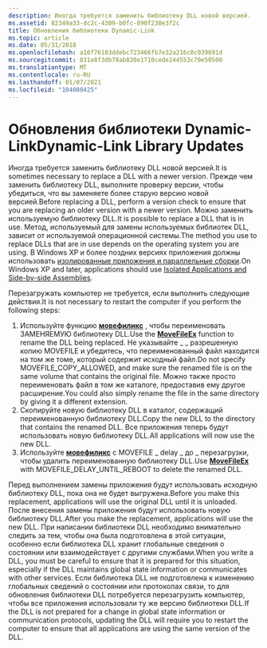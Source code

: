 ```yaml
---
description: Иногда требуется заменить библиотеку DLL новой версией.
ms.assetid: 82349a33-dc2c-4309-b0fc-890f230e3f2c
title: Обновления библиотеки Dynamic-Link
ms.topic: article
ms.date: 05/31/2018
ms.openlocfilehash: a10f76103ddebc723466fb7e32a216c0c039691d
ms.sourcegitcommit: 831e8f3db78ab820e1710cede244553c70e50500
ms.translationtype: MT
ms.contentlocale: ru-RU
ms.lasthandoff: 01/07/2021
ms.locfileid: "104080425"
---
```

# <a name="dynamic-link-library-updates"></a><span data-ttu-id="d2f24-103">Обновления библиотеки Dynamic-Link</span><span class="sxs-lookup"><span data-stu-id="d2f24-103">Dynamic-Link Library Updates</span></span>

<span data-ttu-id="d2f24-104">Иногда требуется заменить библиотеку DLL новой версией.</span><span class="sxs-lookup"><span data-stu-id="d2f24-104">It is sometimes necessary to replace a DLL with a newer version.</span></span> <span data-ttu-id="d2f24-105">Прежде чем заменить библиотеку DLL, выполните проверку версии, чтобы убедиться, что вы заменяете более старую версию новой версией.</span><span class="sxs-lookup"><span data-stu-id="d2f24-105">Before replacing a DLL, perform a version check to ensure that you are replacing an older version with a newer version.</span></span> <span data-ttu-id="d2f24-106">Можно заменить используемую библиотеку DLL.</span><span class="sxs-lookup"><span data-stu-id="d2f24-106">It is possible to replace a DLL that is in use.</span></span> <span data-ttu-id="d2f24-107">Метод, используемый для замены используемых библиотек DLL, зависит от используемой операционной системы.</span><span class="sxs-lookup"><span data-stu-id="d2f24-107">The method you use to replace DLLs that are in use depends on the operating system you are using.</span></span> <span data-ttu-id="d2f24-108">В Windows XP и более поздних версиях приложения должны использовать [изолированные приложения и параллельные сборки](/windows/desktop/SbsCs/isolated-applications-and-side-by-side-assemblies-portal).</span><span class="sxs-lookup"><span data-stu-id="d2f24-108">On Windows XP and later, applications should use [Isolated Applications and Side-by-side Assemblies](/windows/desktop/SbsCs/isolated-applications-and-side-by-side-assemblies-portal).</span></span>

<span data-ttu-id="d2f24-109">Перезагружать компьютер не требуется, если выполнить следующие действия.</span><span class="sxs-lookup"><span data-stu-id="d2f24-109">It is not necessary to restart the computer if you perform the following steps:</span></span>

1.  <span data-ttu-id="d2f24-110">Используйте функцию [**мовефиликс**](/windows/desktop/api/winbase/nf-winbase-movefileexa) , чтобы переименовать ЗАМЕНЯЕМУЮ библиотеку DLL.</span><span class="sxs-lookup"><span data-stu-id="d2f24-110">Use the [**MoveFileEx**](/windows/desktop/api/winbase/nf-winbase-movefileexa) function to rename the DLL being replaced.</span></span> <span data-ttu-id="d2f24-111">Не указывайте \_ \_ разрешенную копию MOVEFILE и убедитесь, что переименованный файл находится на том же томе, который содержит исходный файл.</span><span class="sxs-lookup"><span data-stu-id="d2f24-111">Do not specify MOVEFILE\_COPY\_ALLOWED, and make sure the renamed file is on the same volume that contains the original file.</span></span> <span data-ttu-id="d2f24-112">Можно также просто переименовать файл в том же каталоге, предоставив ему другое расширение.</span><span class="sxs-lookup"><span data-stu-id="d2f24-112">You could also simply rename the file in the same directory by giving it a different extension.</span></span>
2.  <span data-ttu-id="d2f24-113">Скопируйте новую библиотеку DLL в каталог, содержащий переименованную библиотеку DLL.</span><span class="sxs-lookup"><span data-stu-id="d2f24-113">Copy the new DLL to the directory that contains the renamed DLL.</span></span> <span data-ttu-id="d2f24-114">Все приложения теперь будут использовать новую библиотеку DLL.</span><span class="sxs-lookup"><span data-stu-id="d2f24-114">All applications will now use the new DLL.</span></span>
3.  <span data-ttu-id="d2f24-115">Используйте [**мовефиликс**](/windows/desktop/api/winbase/nf-winbase-movefileexa) с MOVEFILE \_ delay \_ до \_ перезагрузки, чтобы удалить переименованную библиотеку DLL.</span><span class="sxs-lookup"><span data-stu-id="d2f24-115">Use [**MoveFileEx**](/windows/desktop/api/winbase/nf-winbase-movefileexa) with MOVEFILE\_DELAY\_UNTIL\_REBOOT to delete the renamed DLL.</span></span>

<span data-ttu-id="d2f24-116">Перед выполнением замены приложения будут использовать исходную библиотеку DLL, пока она не будет выгружена.</span><span class="sxs-lookup"><span data-stu-id="d2f24-116">Before you make this replacement, applications will use the original DLL until it is unloaded.</span></span> <span data-ttu-id="d2f24-117">После внесения замены приложения будут использовать новую библиотеку DLL.</span><span class="sxs-lookup"><span data-stu-id="d2f24-117">After you make the replacement, applications will use the new DLL.</span></span> <span data-ttu-id="d2f24-118">При написании библиотеки DLL необходимо внимательно следить за тем, чтобы она была подготовлена в этой ситуации, особенно если библиотека DLL хранит глобальные сведения о состоянии или взаимодействует с другими службами.</span><span class="sxs-lookup"><span data-stu-id="d2f24-118">When you write a DLL, you must be careful to ensure that it is prepared for this situation, especially if the DLL maintains global state information or communicates with other services.</span></span> <span data-ttu-id="d2f24-119">Если библиотека DLL не подготовлена к изменению глобальных сведений о состоянии или протоколах связи, то для обновления библиотеки DLL потребуется перезагрузить компьютер, чтобы все приложения использовали ту же версию библиотеки DLL.</span><span class="sxs-lookup"><span data-stu-id="d2f24-119">If the DLL is not prepared for a change in global state information or communication protocols, updating the DLL will require you to restart the computer to ensure that all applications are using the same version of the DLL.</span></span>

 

 
